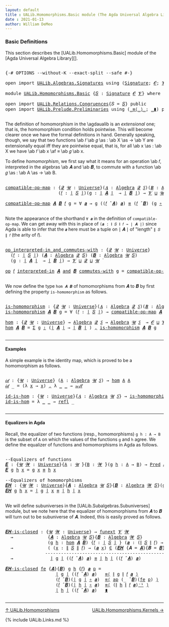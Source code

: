 ```yaml
---
layout: default
title : UALib.Homomorphisms.Basic module (The Agda Universal Algebra Library)
date : 2021-01-13
author: William DeMeo
---
```


### <a id="basic-definitions">Basic Definitions</a>

This section describes the [UALib.Homomorphisms.Basic] module of the [Agda Universal Algebra Library][].

<pre class="Agda">

<a id="317" class="Symbol">{-#</a> <a id="321" class="Keyword">OPTIONS</a> <a id="329" class="Pragma">--without-K</a> <a id="341" class="Pragma">--exact-split</a> <a id="355" class="Pragma">--safe</a> <a id="362" class="Symbol">#-}</a>

<a id="367" class="Keyword">open</a> <a id="372" class="Keyword">import</a> <a id="379" href="UALib.Algebras.Signatures.html" class="Module">UALib.Algebras.Signatures</a> <a id="405" class="Keyword">using</a> <a id="411" class="Symbol">(</a><a id="412" href="UALib.Algebras.Signatures.html#1452" class="Function">Signature</a><a id="421" class="Symbol">;</a> <a id="423" href="universes.html#613" class="Generalizable">𝓞</a><a id="424" class="Symbol">;</a> <a id="426" href="universes.html#617" class="Generalizable">𝓥</a><a id="427" class="Symbol">)</a>

<a id="430" class="Keyword">module</a> <a id="437" href="UALib.Homomorphisms.Basic.html" class="Module">UALib.Homomorphisms.Basic</a> <a id="463" class="Symbol">{</a><a id="464" href="UALib.Homomorphisms.Basic.html#464" class="Bound">𝑆</a> <a id="466" class="Symbol">:</a> <a id="468" href="UALib.Algebras.Signatures.html#1452" class="Function">Signature</a> <a id="478" href="universes.html#613" class="Generalizable">𝓞</a> <a id="480" href="universes.html#617" class="Generalizable">𝓥</a><a id="481" class="Symbol">}</a> <a id="483" class="Keyword">where</a>

<a id="490" class="Keyword">open</a> <a id="495" class="Keyword">import</a> <a id="502" href="UALib.Relations.Congruences.html" class="Module">UALib.Relations.Congruences</a><a id="529" class="Symbol">{</a><a id="530" class="Argument">𝑆</a> <a id="532" class="Symbol">=</a> <a id="534" href="UALib.Homomorphisms.Basic.html#464" class="Bound">𝑆</a><a id="535" class="Symbol">}</a> <a id="537" class="Keyword">public</a>
<a id="544" class="Keyword">open</a> <a id="549" class="Keyword">import</a> <a id="556" href="UALib.Prelude.Preliminaries.html" class="Module">UALib.Prelude.Preliminaries</a> <a id="584" class="Keyword">using</a> <a id="590" class="Symbol">(</a><a id="591" href="MGS-MLTT.html#5997" class="Function Operator">_≡⟨_⟩_</a><a id="597" class="Symbol">;</a> <a id="599" href="MGS-MLTT.html#6079" class="Function Operator">_∎</a><a id="601" class="Symbol">)</a> <a id="603" class="Keyword">public</a>

</pre>

The definition of homomorphism in the \agdaualib is an *extensional* one; that is, the homomorphism condition holds pointwise.  This will become clearer once we have the formal definitions in hand.  Generally speaking, though, we say that two functions \ab 𝑓 \ab 𝑔 \as : \ab X \as → \ab Y are extensionally equal iff they are pointwise equal, that is, for all \ab x \as : \ab X we have \ab 𝑓 \ab x \af ≡ \ab 𝑔 \ab x.

To define *homomorphism*, we first say what it means for an operation \ab 𝑓, interpreted in the algebras \ab 𝑨 and \ab 𝑩, to commute with a function \ab 𝑔 \as : \ab A \as → \ab B.

<pre class="Agda">

<a id="compatible-op-map"></a><a id="1236" href="UALib.Homomorphisms.Basic.html#1236" class="Function">compatible-op-map</a> <a id="1254" class="Symbol">:</a> <a id="1256" class="Symbol">{</a><a id="1257" href="UALib.Homomorphisms.Basic.html#1257" class="Bound">𝓠</a> <a id="1259" href="UALib.Homomorphisms.Basic.html#1259" class="Bound">𝓤</a> <a id="1261" class="Symbol">:</a> <a id="1263" href="universes.html#551" class="Function">Universe</a><a id="1271" class="Symbol">}(</a><a id="1273" href="UALib.Homomorphisms.Basic.html#1273" class="Bound">𝑨</a> <a id="1275" class="Symbol">:</a> <a id="1277" href="UALib.Algebras.Algebras.html#811" class="Function">Algebra</a> <a id="1285" href="UALib.Homomorphisms.Basic.html#1257" class="Bound">𝓠</a> <a id="1287" href="UALib.Homomorphisms.Basic.html#464" class="Bound">𝑆</a><a id="1288" class="Symbol">)(</a><a id="1290" href="UALib.Homomorphisms.Basic.html#1290" class="Bound">𝑩</a> <a id="1292" class="Symbol">:</a> <a id="1294" href="UALib.Algebras.Algebras.html#811" class="Function">Algebra</a> <a id="1302" href="UALib.Homomorphisms.Basic.html#1259" class="Bound">𝓤</a> <a id="1304" href="UALib.Homomorphisms.Basic.html#464" class="Bound">𝑆</a><a id="1305" class="Symbol">)</a>
                    <a id="1327" class="Symbol">(</a><a id="1328" href="UALib.Homomorphisms.Basic.html#1328" class="Bound">𝑓</a> <a id="1330" class="Symbol">:</a> <a id="1332" href="UALib.Prelude.Preliminaries.html#10371" class="Function Operator">∣</a> <a id="1334" href="UALib.Homomorphisms.Basic.html#464" class="Bound">𝑆</a> <a id="1336" href="UALib.Prelude.Preliminaries.html#10371" class="Function Operator">∣</a><a id="1337" class="Symbol">)(</a><a id="1339" href="UALib.Homomorphisms.Basic.html#1339" class="Bound">g</a> <a id="1341" class="Symbol">:</a> <a id="1343" href="UALib.Prelude.Preliminaries.html#10371" class="Function Operator">∣</a> <a id="1345" href="UALib.Homomorphisms.Basic.html#1273" class="Bound">𝑨</a> <a id="1347" href="UALib.Prelude.Preliminaries.html#10371" class="Function Operator">∣</a>  <a id="1350" class="Symbol">→</a> <a id="1352" href="UALib.Prelude.Preliminaries.html#10371" class="Function Operator">∣</a> <a id="1354" href="UALib.Homomorphisms.Basic.html#1290" class="Bound">𝑩</a> <a id="1356" href="UALib.Prelude.Preliminaries.html#10371" class="Function Operator">∣</a><a id="1357" class="Symbol">)</a> <a id="1359" class="Symbol">→</a> <a id="1361" href="UALib.Homomorphisms.Basic.html#480" class="Bound">𝓥</a> <a id="1363" href="Agda.Primitive.html#636" class="Function Operator">⊔</a> <a id="1365" href="UALib.Homomorphisms.Basic.html#1259" class="Bound">𝓤</a> <a id="1367" href="Agda.Primitive.html#636" class="Function Operator">⊔</a> <a id="1369" href="UALib.Homomorphisms.Basic.html#1257" class="Bound">𝓠</a> <a id="1371" href="universes.html#758" class="Function Operator">̇</a>

<a id="1374" href="UALib.Homomorphisms.Basic.html#1236" class="Function">compatible-op-map</a> <a id="1392" href="UALib.Homomorphisms.Basic.html#1392" class="Bound">𝑨</a> <a id="1394" href="UALib.Homomorphisms.Basic.html#1394" class="Bound">𝑩</a> <a id="1396" href="UALib.Homomorphisms.Basic.html#1396" class="Bound">𝑓</a> <a id="1398" href="UALib.Homomorphisms.Basic.html#1398" class="Bound">g</a> <a id="1400" class="Symbol">=</a> <a id="1402" class="Symbol">∀</a> <a id="1404" href="UALib.Homomorphisms.Basic.html#1404" class="Bound">𝒂</a> <a id="1406" class="Symbol">→</a> <a id="1408" href="UALib.Homomorphisms.Basic.html#1398" class="Bound">g</a> <a id="1410" class="Symbol">((</a><a id="1412" href="UALib.Homomorphisms.Basic.html#1396" class="Bound">𝑓</a> <a id="1414" href="UALib.Algebras.Algebras.html#3426" class="Function Operator">̂</a> <a id="1416" href="UALib.Homomorphisms.Basic.html#1392" class="Bound">𝑨</a><a id="1417" class="Symbol">)</a> <a id="1419" href="UALib.Homomorphisms.Basic.html#1404" class="Bound">𝒂</a><a id="1420" class="Symbol">)</a> <a id="1422" href="UALib.Prelude.Preliminaries.html#5654" class="Datatype Operator">≡</a> <a id="1424" class="Symbol">(</a><a id="1425" href="UALib.Homomorphisms.Basic.html#1396" class="Bound">𝑓</a> <a id="1427" href="UALib.Algebras.Algebras.html#3426" class="Function Operator">̂</a> <a id="1429" href="UALib.Homomorphisms.Basic.html#1394" class="Bound">𝑩</a><a id="1430" class="Symbol">)</a> <a id="1432" class="Symbol">(</a><a id="1433" href="UALib.Homomorphisms.Basic.html#1398" class="Bound">g</a> <a id="1435" href="MGS-MLTT.html#3813" class="Function Operator">∘</a> <a id="1437" href="UALib.Homomorphisms.Basic.html#1404" class="Bound">𝒂</a><a id="1438" class="Symbol">)</a>

</pre>

Note the appearance of the shorthand `∀ 𝒂` in the definition of `compatible-op-map`.  We can get away with this in place of `(𝒂 : ∥ 𝑆 ∥ 𝑓 → ∣ 𝑨 ∣)` since Agda is able to infer that the `𝒂` here must be a tuple on ∣ 𝑨 ∣ of "length" `∥ 𝑆 ∥ 𝑓` (the arity of 𝑓).

<pre class="Agda">

<a id="op_interpreted-in_and_commutes-with"></a><a id="1727" href="UALib.Homomorphisms.Basic.html#1727" class="Function Operator">op_interpreted-in_and_commutes-with</a> <a id="1763" class="Symbol">:</a> <a id="1765" class="Symbol">{</a><a id="1766" href="UALib.Homomorphisms.Basic.html#1766" class="Bound">𝓠</a> <a id="1768" href="UALib.Homomorphisms.Basic.html#1768" class="Bound">𝓤</a> <a id="1770" class="Symbol">:</a> <a id="1772" href="universes.html#551" class="Function">Universe</a><a id="1780" class="Symbol">}</a>
  <a id="1784" class="Symbol">(</a><a id="1785" href="UALib.Homomorphisms.Basic.html#1785" class="Bound">𝑓</a> <a id="1787" class="Symbol">:</a> <a id="1789" href="UALib.Prelude.Preliminaries.html#10371" class="Function Operator">∣</a> <a id="1791" href="UALib.Homomorphisms.Basic.html#464" class="Bound">𝑆</a> <a id="1793" href="UALib.Prelude.Preliminaries.html#10371" class="Function Operator">∣</a><a id="1794" class="Symbol">)</a> <a id="1796" class="Symbol">(</a><a id="1797" href="UALib.Homomorphisms.Basic.html#1797" class="Bound">𝑨</a> <a id="1799" class="Symbol">:</a> <a id="1801" href="UALib.Algebras.Algebras.html#811" class="Function">Algebra</a> <a id="1809" href="UALib.Homomorphisms.Basic.html#1766" class="Bound">𝓠</a> <a id="1811" href="UALib.Homomorphisms.Basic.html#464" class="Bound">𝑆</a><a id="1812" class="Symbol">)</a> <a id="1814" class="Symbol">(</a><a id="1815" href="UALib.Homomorphisms.Basic.html#1815" class="Bound">𝑩</a> <a id="1817" class="Symbol">:</a> <a id="1819" href="UALib.Algebras.Algebras.html#811" class="Function">Algebra</a> <a id="1827" href="UALib.Homomorphisms.Basic.html#1768" class="Bound">𝓤</a> <a id="1829" href="UALib.Homomorphisms.Basic.html#464" class="Bound">𝑆</a><a id="1830" class="Symbol">)</a>
  <a id="1834" class="Symbol">(</a><a id="1835" href="UALib.Homomorphisms.Basic.html#1835" class="Bound">g</a> <a id="1837" class="Symbol">:</a> <a id="1839" href="UALib.Prelude.Preliminaries.html#10371" class="Function Operator">∣</a> <a id="1841" href="UALib.Homomorphisms.Basic.html#1797" class="Bound">𝑨</a> <a id="1843" href="UALib.Prelude.Preliminaries.html#10371" class="Function Operator">∣</a>  <a id="1846" class="Symbol">→</a> <a id="1848" href="UALib.Prelude.Preliminaries.html#10371" class="Function Operator">∣</a> <a id="1850" href="UALib.Homomorphisms.Basic.html#1815" class="Bound">𝑩</a> <a id="1852" href="UALib.Prelude.Preliminaries.html#10371" class="Function Operator">∣</a><a id="1853" class="Symbol">)</a> <a id="1855" class="Symbol">→</a> <a id="1857" href="UALib.Homomorphisms.Basic.html#480" class="Bound">𝓥</a> <a id="1859" href="Agda.Primitive.html#636" class="Function Operator">⊔</a> <a id="1861" href="UALib.Homomorphisms.Basic.html#1766" class="Bound">𝓠</a> <a id="1863" href="Agda.Primitive.html#636" class="Function Operator">⊔</a> <a id="1865" href="UALib.Homomorphisms.Basic.html#1768" class="Bound">𝓤</a> <a id="1867" href="universes.html#758" class="Function Operator">̇</a>

<a id="1870" href="UALib.Homomorphisms.Basic.html#1727" class="Function Operator">op</a> <a id="1873" href="UALib.Homomorphisms.Basic.html#1873" class="Bound">𝑓</a> <a id="1875" href="UALib.Homomorphisms.Basic.html#1727" class="Function Operator">interpreted-in</a> <a id="1890" href="UALib.Homomorphisms.Basic.html#1890" class="Bound">𝑨</a> <a id="1892" href="UALib.Homomorphisms.Basic.html#1727" class="Function Operator">and</a> <a id="1896" href="UALib.Homomorphisms.Basic.html#1896" class="Bound">𝑩</a> <a id="1898" href="UALib.Homomorphisms.Basic.html#1727" class="Function Operator">commutes-with</a> <a id="1912" href="UALib.Homomorphisms.Basic.html#1912" class="Bound">g</a> <a id="1914" class="Symbol">=</a> <a id="1916" href="UALib.Homomorphisms.Basic.html#1236" class="Function">compatible-op-map</a> <a id="1934" href="UALib.Homomorphisms.Basic.html#1890" class="Bound">𝑨</a> <a id="1936" href="UALib.Homomorphisms.Basic.html#1896" class="Bound">𝑩</a> <a id="1938" href="UALib.Homomorphisms.Basic.html#1873" class="Bound">𝑓</a> <a id="1940" href="UALib.Homomorphisms.Basic.html#1912" class="Bound">g</a>

</pre>

We now define the type `hom 𝑨 𝑩` of homomorphisms from 𝑨 to 𝑩 by first defining the property `is-homomorphism` as follows.

<pre class="Agda">

<a id="is-homomorphism"></a><a id="2093" href="UALib.Homomorphisms.Basic.html#2093" class="Function">is-homomorphism</a> <a id="2109" class="Symbol">:</a> <a id="2111" class="Symbol">{</a><a id="2112" href="UALib.Homomorphisms.Basic.html#2112" class="Bound">𝓠</a> <a id="2114" href="UALib.Homomorphisms.Basic.html#2114" class="Bound">𝓤</a> <a id="2116" class="Symbol">:</a> <a id="2118" href="universes.html#551" class="Function">Universe</a><a id="2126" class="Symbol">}(</a><a id="2128" href="UALib.Homomorphisms.Basic.html#2128" class="Bound">𝑨</a> <a id="2130" class="Symbol">:</a> <a id="2132" href="UALib.Algebras.Algebras.html#811" class="Function">Algebra</a> <a id="2140" href="UALib.Homomorphisms.Basic.html#2112" class="Bound">𝓠</a> <a id="2142" href="UALib.Homomorphisms.Basic.html#464" class="Bound">𝑆</a><a id="2143" class="Symbol">)(</a><a id="2145" href="UALib.Homomorphisms.Basic.html#2145" class="Bound">𝑩</a> <a id="2147" class="Symbol">:</a> <a id="2149" href="UALib.Algebras.Algebras.html#811" class="Function">Algebra</a> <a id="2157" href="UALib.Homomorphisms.Basic.html#2114" class="Bound">𝓤</a> <a id="2159" href="UALib.Homomorphisms.Basic.html#464" class="Bound">𝑆</a><a id="2160" class="Symbol">)</a> <a id="2162" class="Symbol">→</a> <a id="2164" class="Symbol">(</a><a id="2165" href="UALib.Prelude.Preliminaries.html#10371" class="Function Operator">∣</a> <a id="2167" href="UALib.Homomorphisms.Basic.html#2128" class="Bound">𝑨</a> <a id="2169" href="UALib.Prelude.Preliminaries.html#10371" class="Function Operator">∣</a> <a id="2171" class="Symbol">→</a> <a id="2173" href="UALib.Prelude.Preliminaries.html#10371" class="Function Operator">∣</a> <a id="2175" href="UALib.Homomorphisms.Basic.html#2145" class="Bound">𝑩</a> <a id="2177" href="UALib.Prelude.Preliminaries.html#10371" class="Function Operator">∣</a><a id="2178" class="Symbol">)</a> <a id="2180" class="Symbol">→</a> <a id="2182" href="UALib.Homomorphisms.Basic.html#478" class="Bound">𝓞</a> <a id="2184" href="Agda.Primitive.html#636" class="Function Operator">⊔</a> <a id="2186" href="UALib.Homomorphisms.Basic.html#480" class="Bound">𝓥</a> <a id="2188" href="Agda.Primitive.html#636" class="Function Operator">⊔</a> <a id="2190" href="UALib.Homomorphisms.Basic.html#2112" class="Bound">𝓠</a> <a id="2192" href="Agda.Primitive.html#636" class="Function Operator">⊔</a> <a id="2194" href="UALib.Homomorphisms.Basic.html#2114" class="Bound">𝓤</a> <a id="2196" href="universes.html#758" class="Function Operator">̇</a>
<a id="2198" href="UALib.Homomorphisms.Basic.html#2093" class="Function">is-homomorphism</a> <a id="2214" href="UALib.Homomorphisms.Basic.html#2214" class="Bound">𝑨</a> <a id="2216" href="UALib.Homomorphisms.Basic.html#2216" class="Bound">𝑩</a> <a id="2218" href="UALib.Homomorphisms.Basic.html#2218" class="Bound">g</a> <a id="2220" class="Symbol">=</a> <a id="2222" class="Symbol">∀</a> <a id="2224" class="Symbol">(</a><a id="2225" href="UALib.Homomorphisms.Basic.html#2225" class="Bound">𝑓</a> <a id="2227" class="Symbol">:</a> <a id="2229" href="UALib.Prelude.Preliminaries.html#10371" class="Function Operator">∣</a> <a id="2231" href="UALib.Homomorphisms.Basic.html#464" class="Bound">𝑆</a> <a id="2233" href="UALib.Prelude.Preliminaries.html#10371" class="Function Operator">∣</a><a id="2234" class="Symbol">)</a> <a id="2236" class="Symbol">→</a> <a id="2238" href="UALib.Homomorphisms.Basic.html#1236" class="Function">compatible-op-map</a> <a id="2256" href="UALib.Homomorphisms.Basic.html#2214" class="Bound">𝑨</a> <a id="2258" href="UALib.Homomorphisms.Basic.html#2216" class="Bound">𝑩</a> <a id="2260" href="UALib.Homomorphisms.Basic.html#2225" class="Bound">𝑓</a> <a id="2262" href="UALib.Homomorphisms.Basic.html#2218" class="Bound">g</a>

<a id="hom"></a><a id="2265" href="UALib.Homomorphisms.Basic.html#2265" class="Function">hom</a> <a id="2269" class="Symbol">:</a> <a id="2271" class="Symbol">{</a><a id="2272" href="UALib.Homomorphisms.Basic.html#2272" class="Bound">𝓠</a> <a id="2274" href="UALib.Homomorphisms.Basic.html#2274" class="Bound">𝓤</a> <a id="2276" class="Symbol">:</a> <a id="2278" href="universes.html#551" class="Function">Universe</a><a id="2286" class="Symbol">}</a> <a id="2288" class="Symbol">→</a> <a id="2290" href="UALib.Algebras.Algebras.html#811" class="Function">Algebra</a> <a id="2298" href="UALib.Homomorphisms.Basic.html#2272" class="Bound">𝓠</a> <a id="2300" href="UALib.Homomorphisms.Basic.html#464" class="Bound">𝑆</a> <a id="2302" class="Symbol">→</a> <a id="2304" href="UALib.Algebras.Algebras.html#811" class="Function">Algebra</a> <a id="2312" href="UALib.Homomorphisms.Basic.html#2274" class="Bound">𝓤</a> <a id="2314" href="UALib.Homomorphisms.Basic.html#464" class="Bound">𝑆</a>  <a id="2317" class="Symbol">→</a> <a id="2319" href="UALib.Homomorphisms.Basic.html#478" class="Bound">𝓞</a> <a id="2321" href="Agda.Primitive.html#636" class="Function Operator">⊔</a> <a id="2323" href="UALib.Homomorphisms.Basic.html#480" class="Bound">𝓥</a> <a id="2325" href="Agda.Primitive.html#636" class="Function Operator">⊔</a> <a id="2327" href="UALib.Homomorphisms.Basic.html#2272" class="Bound">𝓠</a> <a id="2329" href="Agda.Primitive.html#636" class="Function Operator">⊔</a> <a id="2331" href="UALib.Homomorphisms.Basic.html#2274" class="Bound">𝓤</a> <a id="2333" href="universes.html#758" class="Function Operator">̇</a>
<a id="2335" href="UALib.Homomorphisms.Basic.html#2265" class="Function">hom</a> <a id="2339" href="UALib.Homomorphisms.Basic.html#2339" class="Bound">𝑨</a> <a id="2341" href="UALib.Homomorphisms.Basic.html#2341" class="Bound">𝑩</a> <a id="2343" class="Symbol">=</a> <a id="2345" href="MGS-MLTT.html#3074" class="Function">Σ</a> <a id="2347" href="UALib.Homomorphisms.Basic.html#2347" class="Bound">g</a> <a id="2349" href="MGS-MLTT.html#3074" class="Function">꞉</a> <a id="2351" class="Symbol">(</a><a id="2352" href="UALib.Prelude.Preliminaries.html#10371" class="Function Operator">∣</a> <a id="2354" href="UALib.Homomorphisms.Basic.html#2339" class="Bound">𝑨</a> <a id="2356" href="UALib.Prelude.Preliminaries.html#10371" class="Function Operator">∣</a> <a id="2358" class="Symbol">→</a> <a id="2360" href="UALib.Prelude.Preliminaries.html#10371" class="Function Operator">∣</a> <a id="2362" href="UALib.Homomorphisms.Basic.html#2341" class="Bound">𝑩</a> <a id="2364" href="UALib.Prelude.Preliminaries.html#10371" class="Function Operator">∣</a> <a id="2366" class="Symbol">)</a> <a id="2368" href="MGS-MLTT.html#3074" class="Function">,</a> <a id="2370" href="UALib.Homomorphisms.Basic.html#2093" class="Function">is-homomorphism</a> <a id="2386" href="UALib.Homomorphisms.Basic.html#2339" class="Bound">𝑨</a> <a id="2388" href="UALib.Homomorphisms.Basic.html#2341" class="Bound">𝑩</a> <a id="2390" href="UALib.Homomorphisms.Basic.html#2347" class="Bound">g</a>

</pre>

---------------------------------------------

#### <a id="examples">Examples</a>

A simple example is the identity map, which is proved to be a homomorphism as follows.

<pre class="Agda">

<a id="𝒾𝒹"></a><a id="2590" href="UALib.Homomorphisms.Basic.html#2590" class="Function">𝒾𝒹</a> <a id="2593" class="Symbol">:</a> <a id="2595" class="Symbol">{</a><a id="2596" href="UALib.Homomorphisms.Basic.html#2596" class="Bound">𝓤</a> <a id="2598" class="Symbol">:</a> <a id="2600" href="universes.html#551" class="Function">Universe</a><a id="2608" class="Symbol">}</a> <a id="2610" class="Symbol">(</a><a id="2611" href="UALib.Homomorphisms.Basic.html#2611" class="Bound">A</a> <a id="2613" class="Symbol">:</a> <a id="2615" href="UALib.Algebras.Algebras.html#811" class="Function">Algebra</a> <a id="2623" href="UALib.Homomorphisms.Basic.html#2596" class="Bound">𝓤</a> <a id="2625" href="UALib.Homomorphisms.Basic.html#464" class="Bound">𝑆</a><a id="2626" class="Symbol">)</a> <a id="2628" class="Symbol">→</a> <a id="2630" href="UALib.Homomorphisms.Basic.html#2265" class="Function">hom</a> <a id="2634" href="UALib.Homomorphisms.Basic.html#2611" class="Bound">A</a> <a id="2636" href="UALib.Homomorphisms.Basic.html#2611" class="Bound">A</a>
<a id="2638" href="UALib.Homomorphisms.Basic.html#2590" class="Function">𝒾𝒹</a> <a id="2641" class="Symbol">_</a> <a id="2643" class="Symbol">=</a> <a id="2645" class="Symbol">(λ</a> <a id="2648" href="UALib.Homomorphisms.Basic.html#2648" class="Bound">x</a> <a id="2650" class="Symbol">→</a> <a id="2652" href="UALib.Homomorphisms.Basic.html#2648" class="Bound">x</a><a id="2653" class="Symbol">)</a> <a id="2655" href="UALib.Prelude.Preliminaries.html#5763" class="InductiveConstructor Operator">,</a> <a id="2657" class="Symbol">λ</a> <a id="2659" href="UALib.Homomorphisms.Basic.html#2659" class="Bound">_</a> <a id="2661" href="UALib.Homomorphisms.Basic.html#2661" class="Bound">_</a> <a id="2663" class="Symbol">→</a> <a id="2665" href="UALib.Prelude.Preliminaries.html#5668" class="InductiveConstructor">𝓇ℯ𝒻𝓁</a>

<a id="id-is-hom"></a><a id="2671" href="UALib.Homomorphisms.Basic.html#2671" class="Function">id-is-hom</a> <a id="2681" class="Symbol">:</a> <a id="2683" class="Symbol">{</a><a id="2684" href="UALib.Homomorphisms.Basic.html#2684" class="Bound">𝓤</a> <a id="2686" class="Symbol">:</a> <a id="2688" href="universes.html#551" class="Function">Universe</a><a id="2696" class="Symbol">}{</a><a id="2698" href="UALib.Homomorphisms.Basic.html#2698" class="Bound">𝑨</a> <a id="2700" class="Symbol">:</a> <a id="2702" href="UALib.Algebras.Algebras.html#811" class="Function">Algebra</a> <a id="2710" href="UALib.Homomorphisms.Basic.html#2684" class="Bound">𝓤</a> <a id="2712" href="UALib.Homomorphisms.Basic.html#464" class="Bound">𝑆</a><a id="2713" class="Symbol">}</a> <a id="2715" class="Symbol">→</a> <a id="2717" href="UALib.Homomorphisms.Basic.html#2093" class="Function">is-homomorphism</a> <a id="2733" href="UALib.Homomorphisms.Basic.html#2698" class="Bound">𝑨</a> <a id="2735" href="UALib.Homomorphisms.Basic.html#2698" class="Bound">𝑨</a> <a id="2737" class="Symbol">(</a><a id="2738" href="MGS-MLTT.html#3778" class="Function">𝑖𝑑</a> <a id="2741" href="UALib.Prelude.Preliminaries.html#10371" class="Function Operator">∣</a> <a id="2743" href="UALib.Homomorphisms.Basic.html#2698" class="Bound">𝑨</a> <a id="2745" href="UALib.Prelude.Preliminaries.html#10371" class="Function Operator">∣</a><a id="2746" class="Symbol">)</a>
<a id="2748" href="UALib.Homomorphisms.Basic.html#2671" class="Function">id-is-hom</a> <a id="2758" class="Symbol">=</a> <a id="2760" class="Symbol">λ</a> <a id="2762" href="UALib.Homomorphisms.Basic.html#2762" class="Bound">_</a> <a id="2764" href="UALib.Homomorphisms.Basic.html#2764" class="Bound">_</a> <a id="2766" class="Symbol">→</a> <a id="2768" href="UALib.Prelude.Preliminaries.html#5690" class="InductiveConstructor">refl</a> <a id="2773" class="Symbol">_</a>

</pre>

------------------------------------------------------------------

#### <a id="equalizers-in-agda">Equalizers in Agda</a>

Recall, the equalizer of two functions (resp., homomorphisms) `g h : A → B` is the subset of `A` on which the values of the functions `g` and `h` agree.  We define the equalizer of functions and homomorphisms in Agda as follows.

<pre class="Agda">

<a id="3156" class="Comment">--Equalizers of functions</a>
<a id="𝑬"></a><a id="3182" href="UALib.Homomorphisms.Basic.html#3182" class="Function">𝑬</a> <a id="3184" class="Symbol">:</a> <a id="3186" class="Symbol">{</a><a id="3187" href="UALib.Homomorphisms.Basic.html#3187" class="Bound">𝓤</a> <a id="3189" href="UALib.Homomorphisms.Basic.html#3189" class="Bound">𝓦</a> <a id="3191" class="Symbol">:</a> <a id="3193" href="universes.html#551" class="Function">Universe</a><a id="3201" class="Symbol">}{</a><a id="3203" href="UALib.Homomorphisms.Basic.html#3203" class="Bound">A</a> <a id="3205" class="Symbol">:</a> <a id="3207" href="UALib.Homomorphisms.Basic.html#3187" class="Bound">𝓤</a> <a id="3209" href="universes.html#758" class="Function Operator">̇</a><a id="3210" class="Symbol">}{</a><a id="3212" href="UALib.Homomorphisms.Basic.html#3212" class="Bound">B</a> <a id="3214" class="Symbol">:</a> <a id="3216" href="UALib.Homomorphisms.Basic.html#3189" class="Bound">𝓦</a> <a id="3218" href="universes.html#758" class="Function Operator">̇</a><a id="3219" class="Symbol">}(</a><a id="3221" href="UALib.Homomorphisms.Basic.html#3221" class="Bound">g</a> <a id="3223" href="UALib.Homomorphisms.Basic.html#3223" class="Bound">h</a> <a id="3225" class="Symbol">:</a> <a id="3227" href="UALib.Homomorphisms.Basic.html#3203" class="Bound">A</a> <a id="3229" class="Symbol">→</a> <a id="3231" href="UALib.Homomorphisms.Basic.html#3212" class="Bound">B</a><a id="3232" class="Symbol">)</a> <a id="3234" class="Symbol">→</a> <a id="3236" href="UALib.Relations.Unary.html#1066" class="Function">Pred</a> <a id="3241" href="UALib.Homomorphisms.Basic.html#3203" class="Bound">A</a> <a id="3243" href="UALib.Homomorphisms.Basic.html#3189" class="Bound">𝓦</a>
<a id="3245" href="UALib.Homomorphisms.Basic.html#3182" class="Function">𝑬</a> <a id="3247" href="UALib.Homomorphisms.Basic.html#3247" class="Bound">g</a> <a id="3249" href="UALib.Homomorphisms.Basic.html#3249" class="Bound">h</a> <a id="3251" href="UALib.Homomorphisms.Basic.html#3251" class="Bound">x</a> <a id="3253" class="Symbol">=</a> <a id="3255" href="UALib.Homomorphisms.Basic.html#3247" class="Bound">g</a> <a id="3257" href="UALib.Homomorphisms.Basic.html#3251" class="Bound">x</a> <a id="3259" href="UALib.Prelude.Preliminaries.html#5654" class="Datatype Operator">≡</a> <a id="3261" href="UALib.Homomorphisms.Basic.html#3249" class="Bound">h</a> <a id="3263" href="UALib.Homomorphisms.Basic.html#3251" class="Bound">x</a>

<a id="3266" class="Comment">--Equalizers of homomorphisms</a>
<a id="𝑬𝑯"></a><a id="3296" href="UALib.Homomorphisms.Basic.html#3296" class="Function">𝑬𝑯</a> <a id="3299" class="Symbol">:</a> <a id="3301" class="Symbol">{</a><a id="3302" href="UALib.Homomorphisms.Basic.html#3302" class="Bound">𝓤</a> <a id="3304" href="UALib.Homomorphisms.Basic.html#3304" class="Bound">𝓦</a> <a id="3306" class="Symbol">:</a> <a id="3308" href="universes.html#551" class="Function">Universe</a><a id="3316" class="Symbol">}{</a><a id="3318" href="UALib.Homomorphisms.Basic.html#3318" class="Bound">𝑨</a> <a id="3320" class="Symbol">:</a> <a id="3322" href="UALib.Algebras.Algebras.html#811" class="Function">Algebra</a> <a id="3330" href="UALib.Homomorphisms.Basic.html#3302" class="Bound">𝓤</a> <a id="3332" href="UALib.Homomorphisms.Basic.html#464" class="Bound">𝑆</a><a id="3333" class="Symbol">}{</a><a id="3335" href="UALib.Homomorphisms.Basic.html#3335" class="Bound">𝑩</a> <a id="3337" class="Symbol">:</a> <a id="3339" href="UALib.Algebras.Algebras.html#811" class="Function">Algebra</a> <a id="3347" href="UALib.Homomorphisms.Basic.html#3304" class="Bound">𝓦</a> <a id="3349" href="UALib.Homomorphisms.Basic.html#464" class="Bound">𝑆</a><a id="3350" class="Symbol">}(</a><a id="3352" href="UALib.Homomorphisms.Basic.html#3352" class="Bound">g</a> <a id="3354" href="UALib.Homomorphisms.Basic.html#3354" class="Bound">h</a> <a id="3356" class="Symbol">:</a> <a id="3358" href="UALib.Homomorphisms.Basic.html#2265" class="Function">hom</a> <a id="3362" href="UALib.Homomorphisms.Basic.html#3318" class="Bound">𝑨</a> <a id="3364" href="UALib.Homomorphisms.Basic.html#3335" class="Bound">𝑩</a><a id="3365" class="Symbol">)</a> <a id="3367" class="Symbol">→</a> <a id="3369" href="UALib.Relations.Unary.html#1066" class="Function">Pred</a> <a id="3374" href="UALib.Prelude.Preliminaries.html#10371" class="Function Operator">∣</a> <a id="3376" href="UALib.Homomorphisms.Basic.html#3318" class="Bound">𝑨</a> <a id="3378" href="UALib.Prelude.Preliminaries.html#10371" class="Function Operator">∣</a> <a id="3380" href="UALib.Homomorphisms.Basic.html#3304" class="Bound">𝓦</a>
<a id="3382" href="UALib.Homomorphisms.Basic.html#3296" class="Function">𝑬𝑯</a> <a id="3385" href="UALib.Homomorphisms.Basic.html#3385" class="Bound">g</a> <a id="3387" href="UALib.Homomorphisms.Basic.html#3387" class="Bound">h</a> <a id="3389" href="UALib.Homomorphisms.Basic.html#3389" class="Bound">x</a> <a id="3391" class="Symbol">=</a> <a id="3393" href="UALib.Prelude.Preliminaries.html#10371" class="Function Operator">∣</a> <a id="3395" href="UALib.Homomorphisms.Basic.html#3385" class="Bound">g</a> <a id="3397" href="UALib.Prelude.Preliminaries.html#10371" class="Function Operator">∣</a> <a id="3399" href="UALib.Homomorphisms.Basic.html#3389" class="Bound">x</a> <a id="3401" href="UALib.Prelude.Preliminaries.html#5654" class="Datatype Operator">≡</a> <a id="3403" href="UALib.Prelude.Preliminaries.html#10371" class="Function Operator">∣</a> <a id="3405" href="UALib.Homomorphisms.Basic.html#3387" class="Bound">h</a> <a id="3407" href="UALib.Prelude.Preliminaries.html#10371" class="Function Operator">∣</a> <a id="3409" href="UALib.Homomorphisms.Basic.html#3389" class="Bound">x</a>

</pre>

We will define subuniverses in the [UALib.Subalgebras.Subuniverses] module, but we note here that the equalizer of homomorphisms from 𝑨 to 𝑩 will turn out to be subuniverse of 𝑨.  Indeed, this is easily proved as follows.

<pre class="Agda">

<a id="𝑬𝑯-is-closed"></a><a id="3661" href="UALib.Homomorphisms.Basic.html#3661" class="Function">𝑬𝑯-is-closed</a> <a id="3674" class="Symbol">:</a> <a id="3676" class="Symbol">{</a><a id="3677" href="UALib.Homomorphisms.Basic.html#3677" class="Bound">𝓤</a> <a id="3679" href="UALib.Homomorphisms.Basic.html#3679" class="Bound">𝓦</a> <a id="3681" class="Symbol">:</a> <a id="3683" href="universes.html#551" class="Function">Universe</a><a id="3691" class="Symbol">}</a> <a id="3693" class="Symbol">→</a> <a id="3695" href="MGS-FunExt-from-Univalence.html#393" class="Function">funext</a> <a id="3702" href="UALib.Homomorphisms.Basic.html#480" class="Bound">𝓥</a> <a id="3704" href="UALib.Homomorphisms.Basic.html#3679" class="Bound">𝓦</a>
  <a id="3708" class="Symbol">→</a>             <a id="3722" class="Symbol">{</a><a id="3723" href="UALib.Homomorphisms.Basic.html#3723" class="Bound">𝑨</a> <a id="3725" class="Symbol">:</a> <a id="3727" href="UALib.Algebras.Algebras.html#811" class="Function">Algebra</a> <a id="3735" href="UALib.Homomorphisms.Basic.html#3677" class="Bound">𝓤</a> <a id="3737" href="UALib.Homomorphisms.Basic.html#464" class="Bound">𝑆</a><a id="3738" class="Symbol">}{</a><a id="3740" href="UALib.Homomorphisms.Basic.html#3740" class="Bound">𝑩</a> <a id="3742" class="Symbol">:</a> <a id="3744" href="UALib.Algebras.Algebras.html#811" class="Function">Algebra</a> <a id="3752" href="UALib.Homomorphisms.Basic.html#3679" class="Bound">𝓦</a> <a id="3754" href="UALib.Homomorphisms.Basic.html#464" class="Bound">𝑆</a><a id="3755" class="Symbol">}</a>
                <a id="3773" class="Symbol">(</a><a id="3774" href="UALib.Homomorphisms.Basic.html#3774" class="Bound">g</a> <a id="3776" href="UALib.Homomorphisms.Basic.html#3776" class="Bound">h</a> <a id="3778" class="Symbol">:</a> <a id="3780" href="UALib.Homomorphisms.Basic.html#2265" class="Function">hom</a> <a id="3784" href="UALib.Homomorphisms.Basic.html#3723" class="Bound">𝑨</a> <a id="3786" href="UALib.Homomorphisms.Basic.html#3740" class="Bound">𝑩</a><a id="3787" class="Symbol">)</a> <a id="3789" class="Symbol">{</a><a id="3790" href="UALib.Homomorphisms.Basic.html#3790" class="Bound">𝑓</a> <a id="3792" class="Symbol">:</a> <a id="3794" href="UALib.Prelude.Preliminaries.html#10371" class="Function Operator">∣</a> <a id="3796" href="UALib.Homomorphisms.Basic.html#464" class="Bound">𝑆</a> <a id="3798" href="UALib.Prelude.Preliminaries.html#10371" class="Function Operator">∣</a> <a id="3800" class="Symbol">}</a> <a id="3802" class="Symbol">(</a><a id="3803" href="UALib.Homomorphisms.Basic.html#3803" class="Bound">𝒂</a> <a id="3805" class="Symbol">:</a> <a id="3807" class="Symbol">(</a><a id="3808" href="UALib.Prelude.Preliminaries.html#10452" class="Function Operator">∥</a> <a id="3810" href="UALib.Homomorphisms.Basic.html#464" class="Bound">𝑆</a> <a id="3812" href="UALib.Prelude.Preliminaries.html#10452" class="Function Operator">∥</a> <a id="3814" href="UALib.Homomorphisms.Basic.html#3790" class="Bound">𝑓</a><a id="3815" class="Symbol">)</a> <a id="3817" class="Symbol">→</a> <a id="3819" href="UALib.Prelude.Preliminaries.html#10371" class="Function Operator">∣</a> <a id="3821" href="UALib.Homomorphisms.Basic.html#3723" class="Bound">𝑨</a> <a id="3823" href="UALib.Prelude.Preliminaries.html#10371" class="Function Operator">∣</a><a id="3824" class="Symbol">)</a>
  <a id="3828" class="Symbol">→</a>             <a id="3842" class="Symbol">(</a> <a id="3844" class="Symbol">(</a><a id="3845" href="UALib.Homomorphisms.Basic.html#3845" class="Bound">x</a> <a id="3847" class="Symbol">:</a> <a id="3849" href="UALib.Prelude.Preliminaries.html#10452" class="Function Operator">∥</a> <a id="3851" href="UALib.Homomorphisms.Basic.html#464" class="Bound">𝑆</a> <a id="3853" href="UALib.Prelude.Preliminaries.html#10452" class="Function Operator">∥</a> <a id="3855" href="UALib.Homomorphisms.Basic.html#3790" class="Bound">𝑓</a><a id="3856" class="Symbol">)</a> <a id="3858" class="Symbol">→</a> <a id="3860" class="Symbol">(</a><a id="3861" href="UALib.Homomorphisms.Basic.html#3803" class="Bound">𝒂</a> <a id="3863" href="UALib.Homomorphisms.Basic.html#3845" class="Bound">x</a><a id="3864" class="Symbol">)</a> <a id="3866" href="UALib.Relations.Unary.html#2667" class="Function Operator">∈</a> <a id="3868" class="Symbol">(</a><a id="3869" href="UALib.Homomorphisms.Basic.html#3296" class="Function">𝑬𝑯</a> <a id="3872" class="Symbol">{</a><a id="3873" class="Argument">𝑨</a> <a id="3875" class="Symbol">=</a> <a id="3877" href="UALib.Homomorphisms.Basic.html#3723" class="Bound">𝑨</a><a id="3878" class="Symbol">}{</a><a id="3880" class="Argument">𝑩</a> <a id="3882" class="Symbol">=</a> <a id="3884" href="UALib.Homomorphisms.Basic.html#3740" class="Bound">𝑩</a><a id="3885" class="Symbol">}</a> <a id="3887" href="UALib.Homomorphisms.Basic.html#3774" class="Bound">g</a> <a id="3889" href="UALib.Homomorphisms.Basic.html#3776" class="Bound">h</a><a id="3890" class="Symbol">)</a> <a id="3892" class="Symbol">)</a>
               <a id="3909" class="Comment">---------------------------------------------------</a>
  <a id="3963" class="Symbol">→</a>              <a id="3978" href="UALib.Prelude.Preliminaries.html#10371" class="Function Operator">∣</a> <a id="3980" href="UALib.Homomorphisms.Basic.html#3774" class="Bound">g</a> <a id="3982" href="UALib.Prelude.Preliminaries.html#10371" class="Function Operator">∣</a> <a id="3984" class="Symbol">((</a><a id="3986" href="UALib.Homomorphisms.Basic.html#3790" class="Bound">𝑓</a> <a id="3988" href="UALib.Algebras.Algebras.html#3426" class="Function Operator">̂</a> <a id="3990" href="UALib.Homomorphisms.Basic.html#3723" class="Bound">𝑨</a><a id="3991" class="Symbol">)</a> <a id="3993" href="UALib.Homomorphisms.Basic.html#3803" class="Bound">𝒂</a><a id="3994" class="Symbol">)</a> <a id="3996" href="UALib.Prelude.Preliminaries.html#5654" class="Datatype Operator">≡</a> <a id="3998" href="UALib.Prelude.Preliminaries.html#10371" class="Function Operator">∣</a> <a id="4000" href="UALib.Homomorphisms.Basic.html#3776" class="Bound">h</a> <a id="4002" href="UALib.Prelude.Preliminaries.html#10371" class="Function Operator">∣</a> <a id="4004" class="Symbol">((</a><a id="4006" href="UALib.Homomorphisms.Basic.html#3790" class="Bound">𝑓</a> <a id="4008" href="UALib.Algebras.Algebras.html#3426" class="Function Operator">̂</a> <a id="4010" href="UALib.Homomorphisms.Basic.html#3723" class="Bound">𝑨</a><a id="4011" class="Symbol">)</a> <a id="4013" href="UALib.Homomorphisms.Basic.html#3803" class="Bound">𝒂</a><a id="4014" class="Symbol">)</a>

<a id="4017" href="UALib.Homomorphisms.Basic.html#3661" class="Function">𝑬𝑯-is-closed</a> <a id="4030" href="UALib.Homomorphisms.Basic.html#4030" class="Bound">fe</a> <a id="4033" class="Symbol">{</a><a id="4034" href="UALib.Homomorphisms.Basic.html#4034" class="Bound">𝑨</a><a id="4035" class="Symbol">}{</a><a id="4037" href="UALib.Homomorphisms.Basic.html#4037" class="Bound">𝑩</a><a id="4038" class="Symbol">}</a> <a id="4040" href="UALib.Homomorphisms.Basic.html#4040" class="Bound">g</a> <a id="4042" href="UALib.Homomorphisms.Basic.html#4042" class="Bound">h</a> <a id="4044" class="Symbol">{</a><a id="4045" href="UALib.Homomorphisms.Basic.html#4045" class="Bound">𝑓</a><a id="4046" class="Symbol">}</a> <a id="4048" href="UALib.Homomorphisms.Basic.html#4048" class="Bound">𝒂</a> <a id="4050" href="UALib.Homomorphisms.Basic.html#4050" class="Bound">p</a> <a id="4052" class="Symbol">=</a>
                   <a id="4073" href="UALib.Prelude.Preliminaries.html#10371" class="Function Operator">∣</a> <a id="4075" href="UALib.Homomorphisms.Basic.html#4040" class="Bound">g</a> <a id="4077" href="UALib.Prelude.Preliminaries.html#10371" class="Function Operator">∣</a> <a id="4079" class="Symbol">((</a><a id="4081" href="UALib.Homomorphisms.Basic.html#4045" class="Bound">𝑓</a> <a id="4083" href="UALib.Algebras.Algebras.html#3426" class="Function Operator">̂</a> <a id="4085" href="UALib.Homomorphisms.Basic.html#4034" class="Bound">𝑨</a><a id="4086" class="Symbol">)</a> <a id="4088" href="UALib.Homomorphisms.Basic.html#4048" class="Bound">𝒂</a><a id="4089" class="Symbol">)</a>   <a id="4093" href="MGS-MLTT.html#5997" class="Function Operator">≡⟨</a> <a id="4096" href="UALib.Prelude.Preliminaries.html#10452" class="Function Operator">∥</a> <a id="4098" href="UALib.Homomorphisms.Basic.html#4040" class="Bound">g</a> <a id="4100" href="UALib.Prelude.Preliminaries.html#10452" class="Function Operator">∥</a> <a id="4102" href="UALib.Homomorphisms.Basic.html#4045" class="Bound">𝑓</a> <a id="4104" href="UALib.Homomorphisms.Basic.html#4048" class="Bound">𝒂</a> <a id="4106" href="MGS-MLTT.html#5997" class="Function Operator">⟩</a>
                   <a id="4127" class="Symbol">(</a><a id="4128" href="UALib.Homomorphisms.Basic.html#4045" class="Bound">𝑓</a> <a id="4130" href="UALib.Algebras.Algebras.html#3426" class="Function Operator">̂</a> <a id="4132" href="UALib.Homomorphisms.Basic.html#4037" class="Bound">𝑩</a><a id="4133" class="Symbol">)(</a><a id="4135" href="UALib.Prelude.Preliminaries.html#10371" class="Function Operator">∣</a> <a id="4137" href="UALib.Homomorphisms.Basic.html#4040" class="Bound">g</a> <a id="4139" href="UALib.Prelude.Preliminaries.html#10371" class="Function Operator">∣</a> <a id="4141" href="MGS-MLTT.html#3813" class="Function Operator">∘</a> <a id="4143" href="UALib.Homomorphisms.Basic.html#4048" class="Bound">𝒂</a><a id="4144" class="Symbol">)</a>  <a id="4147" href="MGS-MLTT.html#5997" class="Function Operator">≡⟨</a> <a id="4150" href="MGS-MLTT.html#6613" class="Function">ap</a> <a id="4153" class="Symbol">(_</a> <a id="4156" href="UALib.Algebras.Algebras.html#3426" class="Function Operator">̂</a> <a id="4158" href="UALib.Homomorphisms.Basic.html#4037" class="Bound">𝑩</a><a id="4159" class="Symbol">)(</a><a id="4161" href="UALib.Homomorphisms.Basic.html#4030" class="Bound">fe</a> <a id="4164" href="UALib.Homomorphisms.Basic.html#4050" class="Bound">p</a><a id="4165" class="Symbol">)</a> <a id="4167" href="MGS-MLTT.html#5997" class="Function Operator">⟩</a>
                   <a id="4188" class="Symbol">(</a><a id="4189" href="UALib.Homomorphisms.Basic.html#4045" class="Bound">𝑓</a> <a id="4191" href="UALib.Algebras.Algebras.html#3426" class="Function Operator">̂</a> <a id="4193" href="UALib.Homomorphisms.Basic.html#4037" class="Bound">𝑩</a><a id="4194" class="Symbol">)(</a><a id="4196" href="UALib.Prelude.Preliminaries.html#10371" class="Function Operator">∣</a> <a id="4198" href="UALib.Homomorphisms.Basic.html#4042" class="Bound">h</a> <a id="4200" href="UALib.Prelude.Preliminaries.html#10371" class="Function Operator">∣</a> <a id="4202" href="MGS-MLTT.html#3813" class="Function Operator">∘</a> <a id="4204" href="UALib.Homomorphisms.Basic.html#4048" class="Bound">𝒂</a><a id="4205" class="Symbol">)</a>  <a id="4208" href="MGS-MLTT.html#5997" class="Function Operator">≡⟨</a> <a id="4211" class="Symbol">(</a><a id="4212" href="UALib.Prelude.Preliminaries.html#10452" class="Function Operator">∥</a> <a id="4214" href="UALib.Homomorphisms.Basic.html#4042" class="Bound">h</a> <a id="4216" href="UALib.Prelude.Preliminaries.html#10452" class="Function Operator">∥</a> <a id="4218" href="UALib.Homomorphisms.Basic.html#4045" class="Bound">𝑓</a> <a id="4220" href="UALib.Homomorphisms.Basic.html#4048" class="Bound">𝒂</a><a id="4221" class="Symbol">)</a><a id="4222" href="MGS-MLTT.html#6125" class="Function Operator">⁻¹</a> <a id="4225" href="MGS-MLTT.html#5997" class="Function Operator">⟩</a>
                   <a id="4246" href="UALib.Prelude.Preliminaries.html#10371" class="Function Operator">∣</a> <a id="4248" href="UALib.Homomorphisms.Basic.html#4042" class="Bound">h</a> <a id="4250" href="UALib.Prelude.Preliminaries.html#10371" class="Function Operator">∣</a> <a id="4252" class="Symbol">((</a><a id="4254" href="UALib.Homomorphisms.Basic.html#4045" class="Bound">𝑓</a> <a id="4256" href="UALib.Algebras.Algebras.html#3426" class="Function Operator">̂</a> <a id="4258" href="UALib.Homomorphisms.Basic.html#4034" class="Bound">𝑨</a><a id="4259" class="Symbol">)</a> <a id="4261" href="UALib.Homomorphisms.Basic.html#4048" class="Bound">𝒂</a><a id="4262" class="Symbol">)</a>   <a id="4266" href="MGS-MLTT.html#6079" class="Function Operator">∎</a>

</pre>

--------------------------------------

[↑ UALib.Homomorphisms](UALib.Homomorphisms.html)
<span style="float:right;">[UALib.Homomorphisms.Kernels →](UALib.Homomorphisms.Kernels.html)</span>

{% include UALib.Links.md %}
